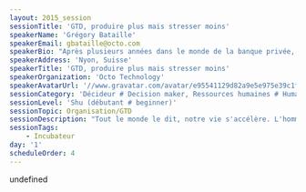 ```yaml
---
layout: 2015_session
sessionTitle: 'GTD, produire plus mais stresser moins'
speakerName: 'Grégory Bataille'
speakerEmail: gbataille@octo.com
speakerBio: "Après plusieurs années dans le monde de la banque privée, Grégory travaille aujourd'hui comme architecte chez Octo Technology où il accompagne ses clients dans leurs projets de refonte et/ou d'audit de leurs systèmes. En passionné de technologie, il touche à tout, du back end rails au front end iOS en passant par des applications clients Javascript, sans oublié la programmation fonctionnelle avec Haskell. Il se spécialise aussi sur les problématiques de BigData et de sécurité des systèmes et des applications.\nGrégory s'occupe également du Java User Group de Lausanne et du Hackergarten de Lausanne."
speakerAddress: 'Nyon, Suisse'
speakerTitle: 'GTD, produire plus mais stresser moins'
speakerOrganization: 'Octo Technology'
speakerAvatarUrl: '//www.gravatar.com/avatar/e95541129d82a9e5e975e39c1fcb8710?size=200&default=mm'
sessionCategory: 'Décideur # Decision maker, Ressources humaines # Human resources, Encadrement, coach # Trainer, mentor, coach, Architecte # Architect, Développeur # Developer, Designer, Data scientist'
sessionLevel: 'Shu (débutant # beginner)'
sessionTopic: Organisation/GTD
sessionDescription: "Tout le monde le dit, notre vie s'accélère. L'homme moderne est sous une\npression constante et il est important de bien la gérer pour ne pas craquer.\n\nEt si une partie de la solution tenait simplement à s'organiser, ou à\ns'organiser mieux ? Getting Things Done est la solution, là où les Todo List\nont montrées leur limites. Loin d'être nouvelle, cette méthodologie profite\naujourd'hui de technologies récentes tel que le mobile ou le cloud. Cette\nmeilleure organisation vous permet de produire plus mais surtout de façon plus\nsereine !\n\nJe vous propose de vous présenter GTD basé sur mon expérience et en utilisant\nmon système actuel comme support.\n"
sessionTags:
    - Incubateur
day: '1'
scheduleOrder: 4
---
```


undefined
